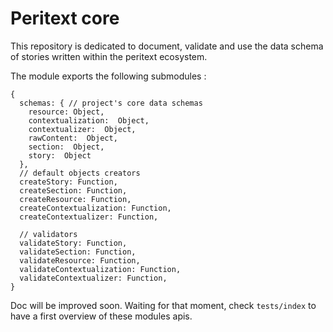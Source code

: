 Peritext core
===

This repository is dedicated to document, validate and use the data schema of stories written within the peritext ecosystem.

The module exports the following submodules :

```
{
  schemas: { // project's core data schemas
    resource: Object,
    contextualization:  Object,
    contextualizer:  Object,
    rawContent:  Object,
    section:  Object,
    story:  Object
  },
  // default objects creators
  createStory: Function,
  createSection: Function,
  createResource: Function,
  createContextualization: Function,
  createContextualizer: Function,

  // validators
  validateStory: Function,
  validateSection: Function,
  validateResource: Function,
  validateContextualization: Function,
  validateContextualizer: Function,
}
```

Doc will be improved soon. Waiting for that moment, check `tests/index` to have a first overview of these modules apis.

